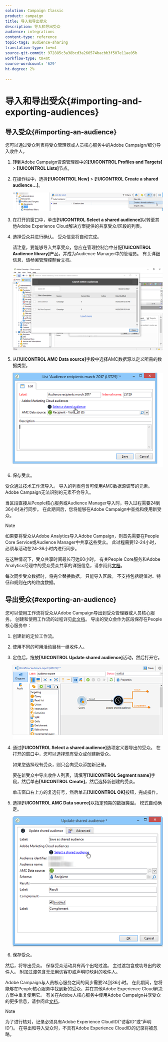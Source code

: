 ```yaml
---
solution: Campaign Classic
product: campaign
title: 导入和导出受众
description: 导入和导出受众
audience: integrations
content-type: reference
topic-tags: audience-sharing
translation-type: tm+mt
source-git-commit: 972885c3a38bcd3a260574bacbb3f507e11ae05b
workflow-type: tm+mt
source-wordcount: '629'
ht-degree: 2%

---
```



# 导入和导出受众{#importing-and-exporting-audiences}

## 导入受众{#importing-an-audience}

您可以通过受众列表将受众管理器或人员核心服务中的Adobe Campaign/细分导入收件人。

1. 转到Adobe Campaign资源管理器中的&#x200B;**[!UICONTROL Profiles and Targets]** > **[!UICONTROL Lists]**&#x200B;节点。
1. 在操作栏中，选择&#x200B;**[!UICONTROL New]** > **[!UICONTROL Create a shared audience...]**。

   ![](assets/aam_import_audience.png)

1. 在打开的窗口中，单击&#x200B;**[!UICONTROL Select a shared audience]**&#x200B;以转至其他Adobe Experience Cloud解决方案提供的共享受众/区段的列表。
1. 选择受众并进行确认。 受众信息将自动完成。

   请注意，要能够导入共享受众，您应在管理控制台中分配&#x200B;**[!UICONTROL Audience library]**&#x200B;产品，并成为Audience Manager中的管理员。 有关详细信息，请参阅[管理控制台文档](https://helpx.adobe.com/cn/enterprise/managing/user-guide.html)。

   ![](assets/aam_import_audience_3.png)

1. 从&#x200B;**[!UICONTROL AMC Data source]**&#x200B;字段中选择AMC数据源以定义所需的数据类型。

   ![](assets/aam_import_audience_2.png)

1. 保存受众。

受众通过技术工作流导入。 导入的列表包含可使用AMC数据源调节的元素。 Adobe Campaign无法识别的元素不会导入。

当区段直接从People核心服务或Audience Manager导入时，导入过程需要24到36小时进行同步。 在此期间后，您将能够在Adobe Campaign中查找和使用新受众。

>[!NOTE]
>
>如果要将受众从Adobe Analytics导入Adobe Campaign，则首先需要在People Core Service或Audience Manager中共享这些受众。 此过程需要12-24小时，必须与活动在24-36小时内进行同步。
>
>在这种情况下，受众共享时间最长可达60小时。 有关People Core服务和Adobe Analytics经理中的受众受众共享的详细信息，请参阅此[文档](https://docs.adobe.com/content/help/en/analytics/components/segmentation/segmentation-workflow/seg-publish.html)。

每次同步受众数据时，将完全替换数据。 只能导入区段。 不支持包括键值对、特征和规则在内的粒度数据。

## 导出受众{#exporting-an-audience}

您可以使用工作流将受众从Adobe Campaign导出到受众管理器或人员核心服务。 创建和使用工作流的过程详见[此文档](../../workflow/using/building-a-workflow.md)。 导出的受众会作为区段保存在People核心服务中：

1. 创建新的定位工作流。
1. 使用不同的可用活动目标一组收件人。
1. 定位后，拖放&#x200B;**[!UICONTROL Update shared audience]**&#x200B;活动，然后打开它。

   ![](assets/aam_export_example.png)

1. 通过&#x200B;**[!UICONTROL Select a shared audience]**&#x200B;选项定义要导出的受众。 在打开的窗口中，您可以选择现有受众或创建新受众。

   如果您选择现有受众，则只会向受众添加新记录。

   要在新受众中导出收件人列表，请填写&#x200B;**[!UICONTROL Segment name]**&#x200B;字段，然后单击&#x200B;**[!UICONTROL Create]**，然后选择新创建的受众。

   单击窗口右上方的复选符号，然后单击&#x200B;**[!UICONTROL OK]**&#x200B;按钮，完成操作。

1. 选择&#x200B;**[!UICONTROL AMC Data source]**&#x200B;以指定预期的数据类型。 模式自动确定。

   ![](assets/aam_export_audience_activity.png)

1. 保存受众。

然后，将导出受众。 保存受众活动具有两个出站过渡。 主过渡包含成功导出的收件人。 附加过渡包含无法用访客ID或声明ID映射的收件人。

Adobe Campaign与人员核心服务之间的同步需要24到36小时。 在此期间，您将能够在People核心服务中找到新的受众，并在其他Adobe Experience Cloud解决方案中重复使用它。 有关在Adobe人核心服务中使用Adobe Campaign共享受众的更多信息，请参阅此[文档](https://docs.adobe.com/content/help/en/core-services/interface/audiences/t-audience-create.html)。

>[!NOTE]
>
>为了进行核对，记录必须具有Adobe Experience CloudID(“访客ID”或“声明ID”)。 在导出和导入受众时，不具有Adobe Experience CloudID的记录将被忽略。

